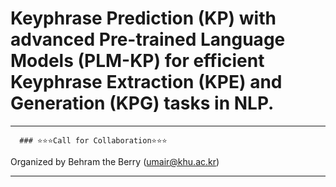 # Keyphrase Prediction (KP) with advanced Pre-trained Language Models (PLM-KP) for efficient Keyphrase Extraction (KPE) and Generation (KPG) tasks in NLP.
---
      ### ⭐️⭐️⭐️Call for Collaboration⭐️⭐️⭐️
Organized by Behram the Berry (umair@khu.ac.kr)
***
